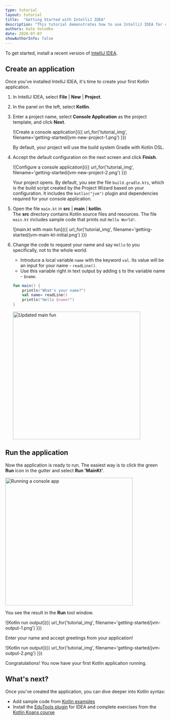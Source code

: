 ```yaml
---
type: tutorial
layout: tutorial
title:  "Getting Started with IntelliJ IDEA"
description: "This tutorial demonstrates how to use IntelliJ IDEA for creating a console application. "
authors: Kate Volodko
date: 2020-07-07
showAuthorInfo: false
---
```


To get started, install a recent version of [IntelliJ IDEA](http://www.jetbrains.com/idea/download/index.html).

## Create an application 

Once you've installed IntelliJ IDEA, it's time to create your first Kotlin application.

1. In IntelliJ IDEA, select **File** \| **New** \| **Project**.
2. In the panel on the left, select **Kotlin**.
3. Enter a project name, select **Console Application** as the project template, and click **Next**.
   
   ![Create a console application]({{ url_for('tutorial_img', filename='getting-started/jvm-new-project-1.png') }})
   
   By default, your project will use the build system Gradle with Kotlin DSL.

3. Accept the default configuration on the next screen and click **Finish**.
  
   ![Configure a console application]({{ url_for('tutorial_img', filename='getting-started/jvm-new-project-2.png') }}) 

   Your project opens. By default, you see the file `build.gradle.kts`, which is the build script created by the Project 
   Wizard based on your configuration. It includes the `kotlin("jvm")` plugin and dependencies required for your console application.

3. Open the file `main.kt` in **src** \| **main** \| **kotlin**.  
   The **src** directory contains Kotlin source files and resources. The file `main.kt` includes sample code that prints out 
   `Hello World!`.

   ![main.kt with main fun]({{ url_for('tutorial_img', filename='getting-started/jvm-main-kt-initial.png') }})

4. Change the code to request your name and say `Hello` to you specifically, not to the whole world.  
   
   * Introduce a local variable `name` with the keyword `val`. Its value will be an input for your name - `readLine()`.
   * Use this variable right in text output by adding `$` to the variable name - `$name`.
   
   <div class="sample" markdown="1" theme="idea" mode="kotlin" data-highlight-only>
   
   ```kotlin
   fun main() {
       println("What's your name?")
       val name= readLine()
       println("Hello $name!")
   }
   ```
   
   </div>

   <img class="img-responsive" src="{{ url_for('tutorial_img', filename='getting-started/jvm-main-kt-updated.png') }}" alt="Updated main fun" width="400"/>

## Run the application

Now the application is ready to run. The easiest way is to click the green __Run__ icon in the gutter and select __Run 'MainKt'__.

<img class="img-responsive" src="{{ url_for('tutorial_img', filename='getting-started/jvm-run-app.png') }}" alt="Running a console app" width="400"/>

You see the result in the **Run** tool window.

![Kotlin run output]({{ url_for('tutorial_img', filename='getting-started/jvm-output-1.png') }})
   
Enter your name and accept greetings from your application! 

![Kotlin run output]({{ url_for('tutorial_img', filename='getting-started/jvm-output-2.png') }})

Congratulations! You now have your first Kotlin application running.

## What's next?

Once you’ve created the application, you can dive deeper into Kotlin syntax:

*   Add sample code from [Kotlin examples](https://play.kotlinlang.org/byExample/overview) 
*   Install the [EduTools plugin](https://plugins.jetbrains.com/plugin/10081-edutools) for IDEA and complete exercises 
from the [Kotlin Koans course](https://www.jetbrains.com/help/education/learner-start-guide.html?section=Kotlin%20Koans)

